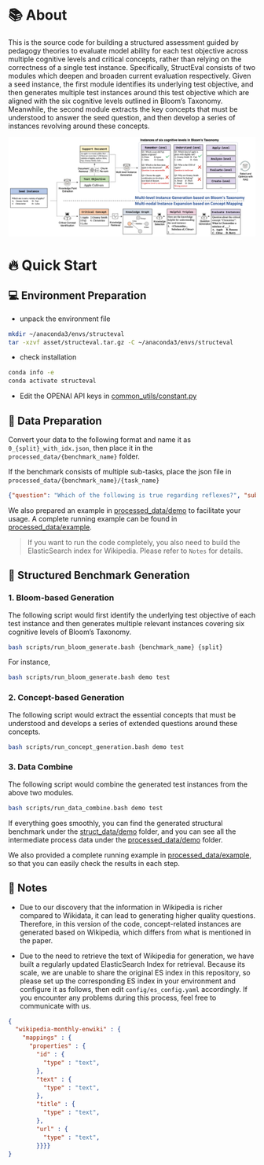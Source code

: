 # 📚 About

This is the source code for building a structured assessment guided by pedagogy theories to evaluate model ability for each test objective across multiple cognitive levels and critical concepts, rather than relying on the correctness of a single test instance. Specifically, StructEval consists of two modules which deepen and broaden current evaluation respectively.
Given a seed instance, the first module identifies its underlying test objective, and then generates multiple test instances around this test objective which are aligned with the six cognitive levels outlined in Bloom’s Taxonomy. 
Meanwhile, the second module extracts the key concepts that must be understood to answer the seed question, and then develop a series of instances revolving around these concepts.

![framework](../asset/new_frame.png)

# 🔥  Quick Start

## 💻 Environment Preparation

* unpack the environment file
```bash
mkdir ~/anaconda3/envs/structeval
tar -xzvf asset/structeval.tar.gz -C ~/anaconda3/envs/structeval
```

* check installation
```bash
conda info -e
conda activate structeval
```

* Edit the OPENAI API keys in [common_utils/constant.py](common_utils/constant.py)

## 📂 Data Preparation
Convert your data to the following format and name it as `0_{split}_with_idx.json`, then place it in the `processed_data/{benchmark_name}` folder.

If the benchmark consists of multiple sub-tasks, place the json file in `processed_data/{benchmark_name}/{task_name}`

```json
{"question": "Which of the following is true regarding reflexes?", "subject": "clinical_knowledge", "choices": ["A positive babinski reflex is the same as a normal flexor response in the assessment of the plantar reflex", "An extensor plantar response indicates a lower motor neurone lesion", "The root value of the ankle reflex is S1", "The root value of the knee reflex is L1, L2"], "answer": 2, "idx": 0}
```

We also prepared an example in [processed_data/demo](processed_data/demo) to facilitate your usage. A complete running example can be found in [processed_data/example](processed_data/example).

> If you want to run the code completely, you also need to build the ElasticSearch index for Wikipedia. Please refer to `Notes` for details.

## 🔨 Structured Benchmark Generation

### 1. Bloom-based Generation

The following script would first identify the underlying test objective of each test instance and then generates multiple relevant instances covering six cognitive levels of Bloom’s Taxonomy. 

```bash
bash scripts/run_bloom_generate.bash {benchmark_name} {split}
```
For instance,
```bash
bash scripts/run_bloom_generate.bash demo test
```

### 2. Concept-based Generation

The following script would extract the essential concepts that must be understood and develops a series of extended questions around these concepts.

```bash
bash scripts/run_concept_generation.bash demo test
```

### 3. Data Combine

The following script would combine the generated test instances from the above two modules.

```bash
bash scripts/run_data_combine.bash demo test
```

If everything goes smoothly, you can find the generated structural benchmark under the [struct_data/demo](struct_data/demo) folder, and you can see all the intermediate process data under the [processed_data/demo](processed_data/demo) folder.

We also provided a complete running example in [processed_data/example](processed_data/example), so that you can easily check the results in each step.


## 📒 Notes

* Due to our discovery that the information in Wikipedia is richer compared to Wikidata, it can lead to generating higher quality questions. Therefore, in this version of the code, concept-related instances are generated based on Wikipedia, which differs from what is mentioned in the paper.

* Due to the need to retrieve the text of Wikipedia for generation, we have built a regularly updated ElasticSearch Index for retrieval. Because its scale, we are unable to share the original ES index in this repository, so please set up the corresponding ES index in your environment and configure it as follows, then edit `config/es_config.yaml` accordingly. If you encounter any problems during this process, feel free to communicate with us.

```json
{
  "wikipedia-monthly-enwiki" : {
    "mappings" : {
      "properties" : {
        "id" : {
          "type" : "text",
        },
        "text" : {
          "type" : "text",
        },
        "title" : {
          "type" : "text",
        },
        "url" : {
          "type" : "text",
        }}}}
}
```



